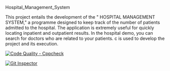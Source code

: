 Hospital_Management_System

This project entails the development of the " HOSPITAL MANAGEMENT SYSTEM," a programme designed to keep track of the number of patients admitted to the hospital. The application is extremely useful for quickly locating inpatient and outpatient results. In the hospital demo, you can search for doctors who are related to your patients. c is used to develop the project and its execution.

 [![Code Quality - Cppcheck](https://github.com/JITHESH006/M1_training_project/actions/workflows/cppcheck.yml/badge.svg)](https://github.com/JITHESH006/M1_training_project/actions/workflows/cppcheck.yml)
  
[![Git Inspector](https://github.com/JITHESH006/M1_training_project/actions/workflows/gitinspector.yml/badge.svg)](https://github.com/JITHESH006/M1_training_project/actions/workflows/gitinspector.yml)  

